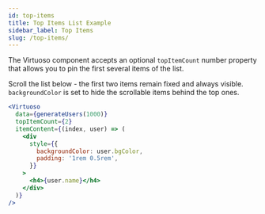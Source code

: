 ```yaml
---
id: top-items
title: Top Items List Example
sidebar_label: Top Items
slug: /top-items/
---
```


The Virtuoso component accepts an optional `topItemCount` number property that allows you to pin the first several items of the list.

Scroll the list below - the first two items remain fixed and always visible. 
`backgroundColor` is set to hide the scrollable items behind the top ones.

```jsx live
<Virtuoso
  data={generateUsers(1000)}
  topItemCount={2}
  itemContent={(index, user) => (
    <div
      style={{
        backgroundColor: user.bgColor,
        padding: '1rem 0.5rem',
      }}
    >
      <h4>{user.name}</h4>
    </div>
  )}
/>
```
